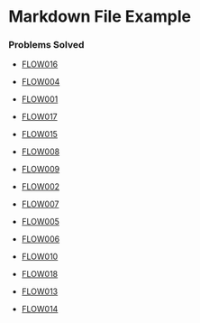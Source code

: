 
Markdown File Example
=====================

### Problems Solved
- [FLOW016](https://www.codechef.com/problems/FLOW016)

- [FLOW004](https://www.codechef.com/problems/FLOW004)

- [FLOW001](https://www.codechef.com/problems/FLOW001)

- [FLOW017](https://www.codechef.com/problems/FLOW017)

- [FLOW015](https://www.codechef.com/problems/FLOW015)

- [FLOW008](https://www.codechef.com/problems/FLOW008)

- [FLOW009](https://www.codechef.com/problems/FLOW009)

- [FLOW002](https://www.codechef.com/problems/FLOW002)

- [FLOW007](https://www.codechef.com/problems/FLOW007)

- [FLOW005](https://www.codechef.com/problems/FLOW005)

- [FLOW006](https://www.codechef.com/problems/FLOW006)

- [FLOW010](https://www.codechef.com/problems/FLOW010)

- [FLOW018](https://www.codechef.com/problems/FLOW018)

- [FLOW013](https://www.codechef.com/problems/FLOW013)

- [FLOW014](https://www.codechef.com/problems/FLOW014)

